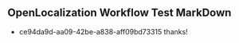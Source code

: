 ## OpenLocalization Workflow Test MarkDown
* ce94da9d-aa09-42be-a838-aff09bd73315 thanks!

<!--HONumber=Jul16_HO3-->


